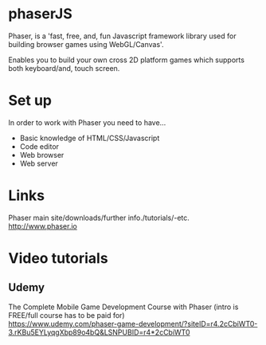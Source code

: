 # phaserJS
Phaser, is a 'fast, free, and, fun Javascript framework library used for building browser games using WebGL/Canvas'.

Enables you to build your own cross 2D platform games which supports both keyboard/and, touch screen.  

# Set up

In order to work with Phaser you need to have...  

- Basic knowledge of HTML/CSS/Javascript
- Code editor
- Web browser
- Web server

# Links

Phaser main site/downloads/further info./tutorials/-etc.    
http://www.phaser.io  

# Video tutorials

## Udemy
The Complete Mobile Game Development Course with Phaser (intro is FREE/full course has to be paid for)   
https://www.udemy.com/phaser-game-development/?siteID=r4.2cCbiWT0-3.rKBu5EYLyqgXbp89o4bQ&LSNPUBID=r4*2cCbiWT0    


